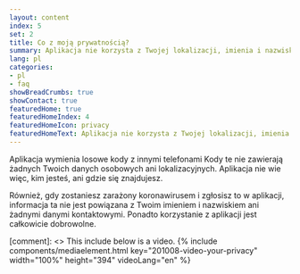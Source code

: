 ```yaml
---
layout: content
index: 5
set: 2
title: Co z moją prywatnością?
summary: Aplikacja nie korzysta z Twojej lokalizacji, imienia i nazwiska, adresu e-mail, numeru telefonu, czy innych danych kontaktowych.
lang: pl
categories:
- pl
- faq
showBreadCrumbs: true
showContact: true
featuredHome: true
featuredHomeIndex: 4
featuredHomeIcon: privacy
featuredHomeText: Aplikacja nie korzysta z Twojej lokalizacji, imienia i nazwiska, adresu e-mail, numeru telefonu, czy innych danych kontaktowych.
---
```


Aplikacja wymienia losowe kody z innymi telefonami Kody te nie zawierają żadnych Twoich danych osobowych ani lokalizacyjnych. Aplikacja nie wie więc, kim jesteś, ani gdzie się znajdujesz.

Również, gdy zostaniesz zarażony koronawirusem i zgłosisz to w aplikacji, informacja ta nie jest powiązana z Twoim imieniem i nazwiskiem ani żadnymi danymi kontaktowymi. Ponadto korzystanie z aplikacji jest całkowicie dobrowolne.

[comment]: <> This include below is a video.
{% include components/mediaelement.html key="201008-video-your-privacy" width="100%" height="394"  videoLang="en" %}
